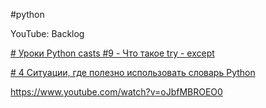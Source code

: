 #python 

YouTube: Backlog

[# Уроки Python casts #9 - Что такое try - except](https://www.youtube.com/watch?v=HE9wO49GJOY)

[# 4 Ситуации, где полезно использовать словарь Python](https://www.youtube.com/watch?v=dZ474oWml9k)

https://www.youtube.com/watch?v=oJbfMBROEO0